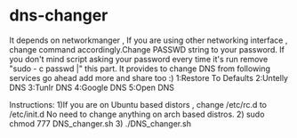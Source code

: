 # dns-changer
It depends on networkmanger , If you are using other networking interface , change command accordingly.Change PASSWD string to your password. If you don't mind script asking your password every time it's run remove "sudo - c passwd |" this part.
It provides to change DNS from following services go ahead add more and share too :)
1:Restore To Defaults
2:Untelly DNS
3:Tunlr DNS
4:Google DNS
5:Open DNS

Instructions:
1)If you are on Ubuntu based distors , change /etc/rc.d to /etc/init.d
No need to change anything on arch based distros.
2) sudo chmod 777 DNS_changer.sh
3) ./DNS_changer.sh
